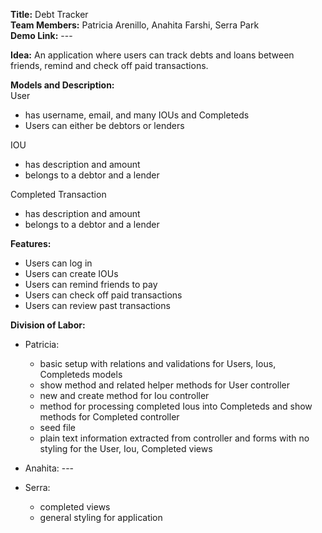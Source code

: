 ​**Title:** Debt Tracker  
​**Team Members:** Patricia Arenillo, Anahita Farshi, Serra Park  
​**Demo Link:** ---  

​**Idea:** An application where users can track debts and loans between friends, remind and check off paid transactions.

​**Models and Description:**  
User  
- has username, email, and many IOUs and Completeds  
- Users can either be debtors or lenders  

IOU
- has description and amount
- belongs to a debtor and a lender

Completed Transaction
- has description and amount
- belongs to a debtor and a lender

**Features:**
- Users can log in
- Users can create IOUs
- Users can remind friends to pay
- Users can check off paid transactions
- Users can review past transactions

**Division​ ​of​ ​Labor:**
- Patricia:

  - basic setup with relations and validations for Users, Ious, Completeds models
  - show method and related helper methods for User controller
  - new and create method for Iou controller
  - method for processing completed Ious into Completeds and show methods for Completed controller
  - seed file
  - plain text information extracted from controller and forms with no styling for the User, Iou, Completed views




- Anahita: ---
- Serra: 

  - completed views
  - general styling for application
